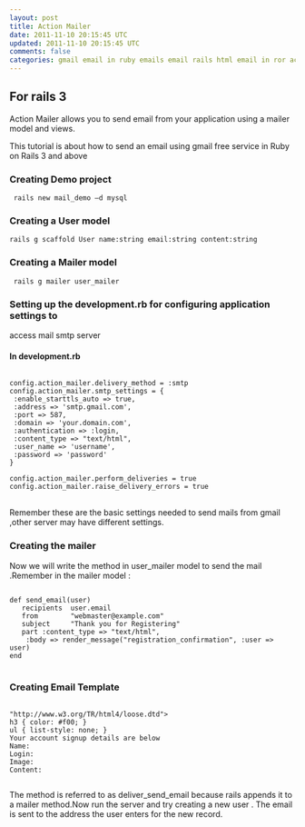```yaml
---           
layout: post
title: Action Mailer
date: 2011-11-10 20:15:45 UTC
updated: 2011-11-10 20:15:45 UTC
comments: false
categories: gmail email in ruby emails email rails html email in ror actionmailer email in ruby
---
```


##  For rails 3

Action Mailer allows you to send email from your application using a mailer
model and views.

This tutorial is about how to send an email using gmail free service in Ruby on Rails 3 and above</div>

### Creating Demo project

<code> rails new mail_demo –d mysql </code>

### Creating a User model

<code>rails g scaffold User name:string email:string content:string </code>

### Creating a Mailer model

<code> rails g mailer user_mailer </code>

### Setting up the development.rb for configuring application settings to
access mail smtp server

#### In development.rb

<pre>
<code>
config.action_mailer.delivery_method = :smtp
config.action_mailer.smtp_settings = {
 :enable_starttls_auto =&gt; true,
 :address =&gt; 'smtp.gmail.com',
 :port =&gt; 587,
 :domain =&gt; 'your.domain.com',
 :authentication =&gt; :login,
 :content_type =&gt; "text/html",
 :user_name =&gt; 'username',
 :password =&gt; 'password'
}

config.action_mailer.perform_deliveries = true
config.action_mailer.raise_delivery_errors = true
</code>
</pre>


Remember these are the basic settings needed to send mails from gmail ,other server may
have different settings.
### Creating the mailer
Now we will write the method in user_mailer model to send the mail .Remember in the mailer model  :
<pre>
<code>
def send_email(user)
   recipients  user.email
   from        "webmaster@example.com"
   subject     "Thank you for Registering"
   part :content_type => "text/html",
    :body => render_message("registration_confirmation", :user => user)
end
</code>
</pre>

### Creating Email Template

<pre><code> 
"http://www.w3.org/TR/html4/loose.dtd"&gt;
h3 { color: #f00; }
ul { list-style: none; }
Your account signup details are below
Name:  
Login: 
Image: 
Content: 

</code></pre>

The method is referred to as deliver_send_email because rails appends it to a mailer method.Now
run the server and try creating a new user . The email is sent to the address
the user enters for the new record.